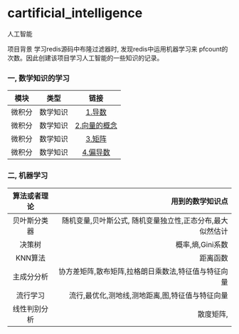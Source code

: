 # cartificial_intelligence
人工智能

项目背景 学习redis源码中布隆过滤器时, 发现redis中运用机器学习来 pfcount的次数。因此创建该项目学习人工智能的一些知识的记录。

### 一, 数学知识的学习

|模块|类型|链接|
|:--:|:--:|:--:|
|微积分|数学知识|[1.导数](https://github.com/chensongpoixs/cartificial_intelligence/blob/master/mathematics/1.%E5%AF%BC%E6%95%B0.ipynb "1.导数")|
|微积分|数学知识|[2.向量的概念](https://github.com/chensongpoixs/cartificial_intelligence/blob/master/mathematics/2.%E5%90%91%E9%87%8F%E7%9A%84%E6%A6%82%E5%BF%B5.ipynb "2.向量的概念")|
|微积分|数学知识|[3.矩阵](https://github.com/chensongpoixs/cartificial_intelligence/blob/master/mathematics/3.%E7%9F%A9%E9%98%B5.ipynb "3.矩阵")|
|微积分|数学知识|[4.偏导数](https://github.com/chensongpoixs/cartificial_intelligence/blob/master/mathematics/4.%E5%81%8F%E5%AF%BC%E6%95%B0.ipynb "4.偏导数")|


### 二, 机器学习 


|算法或者理论|用到的数学知识点|
|:--:|--:|
|贝叶斯分类器|随机变量,贝叶斯公式, 随机变量独立性,正态分布,最大似然估计|
|决策树|概率,熵,Gini系数|
|KNN算法|距离函数|
|主成分分析|协方差矩阵,散布矩阵,拉格朗日乘数法,特征值与特征向量|
|流行学习|流行,最优化,测地线,测地距离,图,特征值与特征向量|
|线性判别分析|散度矩阵,|